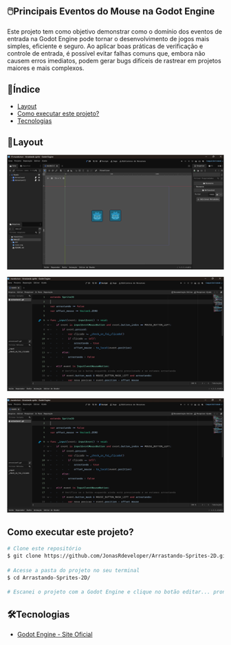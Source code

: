 ## 🖱️Principais Eventos do Mouse na Godot Engine

Este projeto tem como objetivo demonstrar como o domínio dos eventos de entrada na Godot Engine pode tornar o desenvolvimento de jogos mais simples, eficiente e seguro. Ao aplicar boas práticas de verificação e controle de entrada, é possível evitar falhas comuns que, embora não causem erros imediatos, podem gerar bugs difíceis de rastrear em projetos maiores e mais complexos.

## 📑Índice
 - <a href="#layout">Layout</a>
 - <a href="#executar">Como executar este projeto?</a>
 - <a href="#tecnologias">Tecnologias</a>

## 🧩Layout
 ![Icones arrastaveis](./imagem1.png/)

 ![Código primeira parte](./imagem2.png/)

 ![Código segunda parte](./imagem2.png/)

## Como executar este projeto?

```bash
# Clone este repositório
$ git clone https://github.com/JonasRdeveloper/Arrastando-Sprites-2D.git

# Acesse a pasta do projeto no seu terminal
$ cd Arrastando-Sprites-2D/

# Escanei o projeto com a Godot Engine e clique no botão editar... pronto!

```

## 🛠️Tecnologias
 - [Godot Engine - Site Oficial](https://godotengine.org/)
